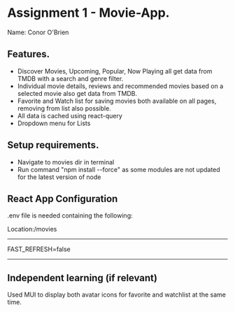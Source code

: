 # Assignment 1 - Movie-App.

Name: Conor O'Brien

## Features.

 + Discover Movies, Upcoming, Popular, Now Playing all get data from TMDB with a search and genre filter.
 + Individual movie details, reviews and recommended movies based on a selected movie also get data from TMDB.
 + Favorite and Watch list for saving movies both available on all pages, removing from list also possible.
 + All data is cached using react-query
 + Dropdown menu for Lists

## Setup requirements.

 - Navigate to movies dir in terminal
 - Run command "npm install --force" as some modules are not updated for the latest version of node

## React App Configuration

.env file is needed containing the following:

Location:/movies
______________________
FAST_REFRESH=false
______________________


## Independent learning (if relevant)

Used MUI to display both avatar icons for favorite and watchlist at the same time.

